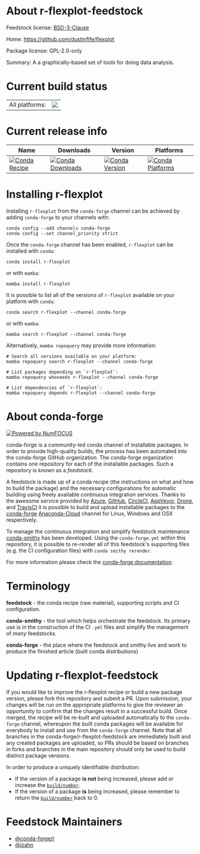 About r-flexplot-feedstock
==========================

Feedstock license: [BSD-3-Clause](https://github.com/conda-forge/r-flexplot-feedstock/blob/main/LICENSE.txt)

Home: https://github.com/dustinfife/flexplot

Package license: GPL-2.0-only

Summary: A a graphically-based set of tools for doing data analysis.

Current build status
====================


<table><tr><td>All platforms:</td>
    <td>
      <a href="https://dev.azure.com/conda-forge/feedstock-builds/_build/latest?definitionId=13535&branchName=main">
        <img src="https://dev.azure.com/conda-forge/feedstock-builds/_apis/build/status/r-flexplot-feedstock?branchName=main">
      </a>
    </td>
  </tr>
</table>

Current release info
====================

| Name | Downloads | Version | Platforms |
| --- | --- | --- | --- |
| [![Conda Recipe](https://img.shields.io/badge/recipe-r--flexplot-green.svg)](https://anaconda.org/conda-forge/r-flexplot) | [![Conda Downloads](https://img.shields.io/conda/dn/conda-forge/r-flexplot.svg)](https://anaconda.org/conda-forge/r-flexplot) | [![Conda Version](https://img.shields.io/conda/vn/conda-forge/r-flexplot.svg)](https://anaconda.org/conda-forge/r-flexplot) | [![Conda Platforms](https://img.shields.io/conda/pn/conda-forge/r-flexplot.svg)](https://anaconda.org/conda-forge/r-flexplot) |

Installing r-flexplot
=====================

Installing `r-flexplot` from the `conda-forge` channel can be achieved by adding `conda-forge` to your channels with:

```
conda config --add channels conda-forge
conda config --set channel_priority strict
```

Once the `conda-forge` channel has been enabled, `r-flexplot` can be installed with `conda`:

```
conda install r-flexplot
```

or with `mamba`:

```
mamba install r-flexplot
```

It is possible to list all of the versions of `r-flexplot` available on your platform with `conda`:

```
conda search r-flexplot --channel conda-forge
```

or with `mamba`:

```
mamba search r-flexplot --channel conda-forge
```

Alternatively, `mamba repoquery` may provide more information:

```
# Search all versions available on your platform:
mamba repoquery search r-flexplot --channel conda-forge

# List packages depending on `r-flexplot`:
mamba repoquery whoneeds r-flexplot --channel conda-forge

# List dependencies of `r-flexplot`:
mamba repoquery depends r-flexplot --channel conda-forge
```


About conda-forge
=================

[![Powered by
NumFOCUS](https://img.shields.io/badge/powered%20by-NumFOCUS-orange.svg?style=flat&colorA=E1523D&colorB=007D8A)](https://numfocus.org)

conda-forge is a community-led conda channel of installable packages.
In order to provide high-quality builds, the process has been automated into the
conda-forge GitHub organization. The conda-forge organization contains one repository
for each of the installable packages. Such a repository is known as a *feedstock*.

A feedstock is made up of a conda recipe (the instructions on what and how to build
the package) and the necessary configurations for automatic building using freely
available continuous integration services. Thanks to the awesome service provided by
[Azure](https://azure.microsoft.com/en-us/services/devops/), [GitHub](https://github.com/),
[CircleCI](https://circleci.com/), [AppVeyor](https://www.appveyor.com/),
[Drone](https://cloud.drone.io/welcome), and [TravisCI](https://travis-ci.com/)
it is possible to build and upload installable packages to the
[conda-forge](https://anaconda.org/conda-forge) [Anaconda-Cloud](https://anaconda.org/)
channel for Linux, Windows and OSX respectively.

To manage the continuous integration and simplify feedstock maintenance
[conda-smithy](https://github.com/conda-forge/conda-smithy) has been developed.
Using the ``conda-forge.yml`` within this repository, it is possible to re-render all of
this feedstock's supporting files (e.g. the CI configuration files) with ``conda smithy rerender``.

For more information please check the [conda-forge documentation](https://conda-forge.org/docs/).

Terminology
===========

**feedstock** - the conda recipe (raw material), supporting scripts and CI configuration.

**conda-smithy** - the tool which helps orchestrate the feedstock.
                   Its primary use is in the construction of the CI ``.yml`` files
                   and simplify the management of *many* feedstocks.

**conda-forge** - the place where the feedstock and smithy live and work to
                  produce the finished article (built conda distributions)


Updating r-flexplot-feedstock
=============================

If you would like to improve the r-flexplot recipe or build a new
package version, please fork this repository and submit a PR. Upon submission,
your changes will be run on the appropriate platforms to give the reviewer an
opportunity to confirm that the changes result in a successful build. Once
merged, the recipe will be re-built and uploaded automatically to the
`conda-forge` channel, whereupon the built conda packages will be available for
everybody to install and use from the `conda-forge` channel.
Note that all branches in the conda-forge/r-flexplot-feedstock are
immediately built and any created packages are uploaded, so PRs should be based
on branches in forks and branches in the main repository should only be used to
build distinct package versions.

In order to produce a uniquely identifiable distribution:
 * If the version of a package **is not** being increased, please add or increase
   the [``build/number``](https://docs.conda.io/projects/conda-build/en/latest/resources/define-metadata.html#build-number-and-string).
 * If the version of a package **is** being increased, please remember to return
   the [``build/number``](https://docs.conda.io/projects/conda-build/en/latest/resources/define-metadata.html#build-number-and-string)
   back to 0.

Feedstock Maintainers
=====================

* [@conda-forge/r](https://github.com/conda-forge/r/)
* [@izahn](https://github.com/izahn/)

